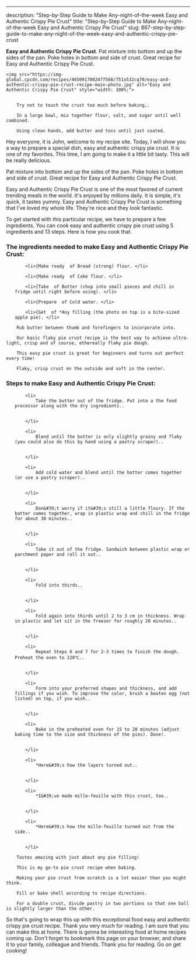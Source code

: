 ---
description: "Step-by-Step Guide to Make Any-night-of-the-week Easy and Authentic Crispy Pie Crust"
title: "Step-by-Step Guide to Make Any-night-of-the-week Easy and Authentic Crispy Pie Crust"
slug: 867-step-by-step-guide-to-make-any-night-of-the-week-easy-and-authentic-crispy-pie-crust

<p>
	<strong>Easy and Authentic Crispy Pie Crust</strong>. 
	Pat mixture into bottom and up the sides of the pan. Poke holes in bottom and side of crust. Great recipe for Easy and Authentic Crispy Pie Crust.
</p>
<p>
	
	<img src="https://img-global.cpcdn.com/recipes/4650917002477568/751x532cq70/easy-and-authentic-crispy-pie-crust-recipe-main-photo.jpg" alt="Easy and Authentic Crispy Pie Crust" style="width: 100%;">
	
	
		Try not to touch the crust too much before baking,.
	
		In a large bowl, mix together flour, salt, and sugar until well combined.
	
		Using clean hands, add butter and toss until just coated.
	
</p>
<p>
	Hey everyone, it is John, welcome to my recipe site. Today, I will show you a way to prepare a special dish, easy and authentic crispy pie crust. It is one of my favorites. This time, I am going to make it a little bit tasty. This will be really delicious.
</p>
	
<p>
	Pat mixture into bottom and up the sides of the pan. Poke holes in bottom and side of crust. Great recipe for Easy and Authentic Crispy Pie Crust.
</p>
<p>
	Easy and Authentic Crispy Pie Crust is one of the most favored of current trending meals in the world. It's enjoyed by millions daily. It is simple, it's quick, it tastes yummy. Easy and Authentic Crispy Pie Crust is something that I've loved my whole life. They're nice and they look fantastic.
</p>

<p>
To get started with this particular recipe, we have to prepare a few ingredients. You can cook easy and authentic crispy pie crust using 5 ingredients and 13 steps. Here is how you cook that.
</p>

<h3>The ingredients needed to make Easy and Authentic Crispy Pie Crust:</h3>

<ol>
	
		<li>{Make ready  of Bread (strong) flour. </li>
	
		<li>{Make ready  of Cake flour. </li>
	
		<li>{Take  of Butter (chop into small pieces and chill in fridge until right before using). </li>
	
		<li>{Prepare  of Cold water. </li>
	
		<li>{Get  of *Any filling (the photo on top is a bite-sized apple pie). </li>
	
</ol>
<p>
	
		Rub butter between thumb and forefingers to incorporate into.
	
		Our basic flaky pie crust recipe is the best way to achieve ultra-light, crisp and of course, ethereally flaky pie dough.
	
		This easy pie crust is great for beginners and turns out perfect every time!
	
		Flaky, crisp crust on the outside and soft in the center.
	
</p>

<h3>Steps to make Easy and Authentic Crispy Pie Crust:</h3>

<ol>
	
		<li>
			Take the butter out of the fridge. Put into a the food processor along with the dry ingredients..
			
			
		</li>
	
		<li>
			Blend until the butter is only slightly grainy and flaky (you could also do this by hand using a pastry scraper)..
			
			
		</li>
	
		<li>
			Add cold water and blend until the batter comes together (or use a pastry scraper)..
			
			
		</li>
	
		<li>
			Don&#39;t worry if it&#39;s still a little floury. If the batter comes together, wrap in plastic wrap and chill in the fridge for about 30 minutes..
			
			
		</li>
	
		<li>
			Take it out of the fridge. Sandwich between plastic wrap or parchment paper and roll it out..
			
			
		</li>
	
		<li>
			Fold into thirds..
			
			
		</li>
	
		<li>
			Fold again into thirds until 2 to 3 cm in thickness. Wrap in plastic and let sit in the freezer for roughly 20 minutes..
			
			
		</li>
	
		<li>
			Repeat Steps 6 and 7 for 2-3 times to finish the dough. Preheat the oven to 220℃..
			
			
		</li>
	
		<li>
			Form into your preferred shapes and thickness, and add fillings if you wish. To improve the color, brush a beaten egg (not listed) on top, if you wish..
			
			
		</li>
	
		<li>
			Bake in the preheated oven for 15 to 20 minutes (adjust baking time to the size and thickness of the pies). Done!.
			
			
		</li>
	
		<li>
			*Here&#39;s how the layers turned out..
			
			
		</li>
	
		<li>
			*I&#39;ve made mille-feuille with this crust, too..
			
			
		</li>
	
		<li>
			*Here&#39;s how the mille-feuille turned out from the side..
			
			
		</li>
	
</ol>

<p>
	
		Tastes amazing with just about any pie filling!
	
		This is my go-to pie crust recipe when baking.
	
		Making your pie crust from scratch is a lot easier than you might think.
	
		Fill or bake shell according to recipe directions.
	
		For a double crust, divide pastry in two portions so that one ball is slightly larger than the other.
	
</p>

<p>
	So that's going to wrap this up with this exceptional food easy and authentic crispy pie crust recipe. Thank you very much for reading. I am sure that you can make this at home. There is gonna be interesting food at home recipes coming up. Don't forget to bookmark this page on your browser, and share it to your family, colleague and friends. Thank you for reading. Go on get cooking!
</p>
